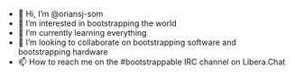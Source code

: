 - 👋 Hi, I’m @oriansj-som
- 👀 I’m interested in bootstrapping the world
- 🌱 I’m currently learning everything
- 💞️ I’m looking to collaborate on bootstrapping software and bootstrapping hardware
- 📫 How to reach me on the #bootstrappable IRC channel on Libera.Chat

<!---
oriansj-som/oriansj-som is a ✨ special ✨ repository because its `README.md` (this file) appears on your GitHub profile.
You can click the Preview link to take a look at your changes.
--->
